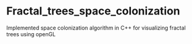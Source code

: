 # Fractal_trees_space_colonization
Implemented space colonization algorithm in C++ for visualizing fractal trees using openGL
